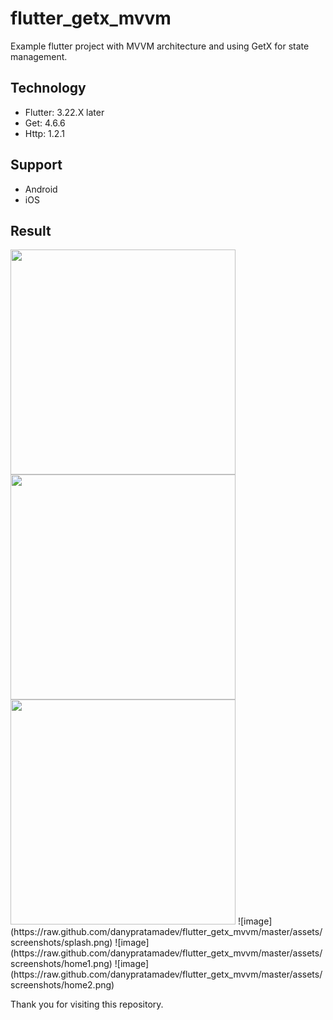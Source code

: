 # flutter_getx_mvvm

Example flutter project with MVVM architecture and using GetX for state management.

## Technology

- Flutter: 3.22.X later
- Get: 4.6.6
- Http: 1.2.1

## Support

- Android
- iOS

## Result

<img src="https://raw.github.com/danypratamadev/flutter_getx_mvvm/master/assets/screenshots/splash.png" width=360 height=auto>
<img src="https://raw.github.com/danypratamadev/flutter_getx_mvvm/master/assets/screenshots/home1.png" width=360 height=auto>
<img src="https://raw.github.com/danypratamadev/flutter_getx_mvvm/master/assets/screenshots/home2.png" width=360 height=auto>
![image](https://raw.github.com/danypratamadev/flutter_getx_mvvm/master/assets/screenshots/splash.png)
![image](https://raw.github.com/danypratamadev/flutter_getx_mvvm/master/assets/screenshots/home1.png)
![image](https://raw.github.com/danypratamadev/flutter_getx_mvvm/master/assets/screenshots/home2.png)

Thank you for visiting this repository.